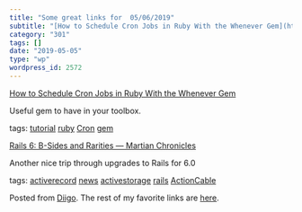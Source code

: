 ```yaml
---
title: "Some great links for  05/06/2019"
subtitle: "[How to Schedule Cron Jobs in Ruby With the Whenever Gem](https://www.rubyguides.com/2019/04/ruby-wh..."
category: "301"
tags: []
date: "2019-05-05"
type: "wp"
wordpress_id: 2572
---
```

[How to Schedule Cron Jobs in Ruby With the Whenever Gem](https://www.rubyguides.com/2019/04/ruby-whenever-gem/) 

Useful gem to have in your toolbox. 

 tags: [tutorial](https://www.diigo.com/user/pitosalas/tutorial) [ruby](https://www.diigo.com/user/pitosalas/ruby) [Cron](https://www.diigo.com/user/pitosalas/Cron) [gem](https://www.diigo.com/user/pitosalas/gem)

 [Rails 6: B-Sides and Rarities — Martian Chronicles](https://evilmartians.com/chronicles/rails-6-b-sides-and-rarities) 

Another nice trip through upgrades to Rails for 6.0

 tags: [activerecord](https://www.diigo.com/user/pitosalas/activerecord) [news](https://www.diigo.com/user/pitosalas/news) [activestorage](https://www.diigo.com/user/pitosalas/activestorage) [rails](https://www.diigo.com/user/pitosalas/rails) [ActionCable](https://www.diigo.com/user/pitosalas/ActionCable)

Posted from [Diigo](https://www.diigo.com). The rest of my favorite links are [here](https://www.diigo.com/user/pitosalas).